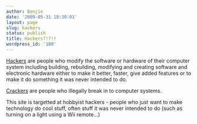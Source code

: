 ```yaml
---
author: Benjie
date: '2009-05-31 18:30:01'
layout: page
slug: hackers
status: publish
title: Hackers?!?!!
wordpress_id: '180'
---
```


[Hackers](http://en.wikipedia.org/wiki/Hacker_\(hobbyist\) "Wikipedia Hacker \(hobbyist\) article")
are people who modify the software or hardware of their computer system
including building, rebuilding, modifying and creating software and
electronic hardware either to make it better, faster, give added
features or to make it do something it was never intended to do.

[Crackers](http://en.wikipedia.org/wiki/Hacker_\(computer_security\)#Black_hat "Crackers are Black Hat Hackers")
are people who illegally break in to computer systems. 

This site is
targetted at hobbyist hackers - people who just want to make technology
do cool stuff, often stuff it was never intended to do (such as turning
on a light using a Wii remote...)
